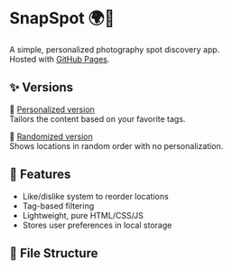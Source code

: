 # SnapSpot 🌍📸

A simple, personalized photography spot discovery app.  
Hosted with [GitHub Pages](https://nikhil-codemaster123.github.io/).

## ✨ Versions

🔹 [Personalized version](https://nikhil-codemaster123.github.io/SnapSpot/Personalized/index.html)  
Tailors the content based on your favorite tags.

🔹 [Randomized version](https://nikhil-codemaster123.github.io/SnapSpot/Random/index.html)  
Shows locations in random order with no personalization.

## 🧠 Features

- Like/dislike system to reorder locations
- Tag-based filtering
- Lightweight, pure HTML/CSS/JS
- Stores user preferences in local storage

## 📂 File Structure

